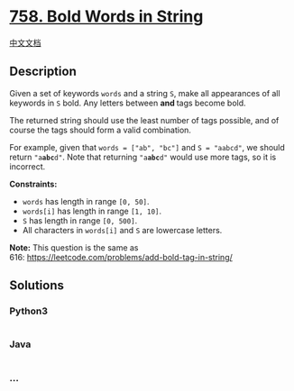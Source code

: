 # [758. Bold Words in String](https://leetcode.com/problems/bold-words-in-string)

[中文文档](/solution/0700-0799/0758.Bold%20Words%20in%20String/README.md)

## Description

<p>Given a set of keywords <code>words</code> and a string <code>S</code>, make all appearances of all keywords in <code>S</code> bold. Any letters between <code><b></code> and <code></b></code> tags become bold.</p>

<p>The returned string should use the least number of tags possible, and of course the tags should form a valid combination.</p>

<p>For example, given that <code>words = ["ab", "bc"]</code> and <code>S = "aabcd"</code>, we should return <code>"a<b>abc</b>d"</code>. Note that returning <code>"a<b>a<b>b</b>c</b>d"</code> would use more tags, so it is incorrect.</p>

<p><b>Constraints:</b></p>

<ul>
	<li><code>words</code> has length in range <code>[0, 50]</code>.</li>
	<li><code>words[i]</code> has length in range <code>[1, 10]</code>.</li>
	<li><code>S</code> has length in range <code>[0, 500]</code>.</li>
	<li>All characters in <code>words[i]</code> and <code>S</code> are lowercase letters.</li>
</ul>

<p><strong>Note:</strong> This question is the same as 616: <a href="https://leetcode.com/problems/add-bold-tag-in-string/">https://leetcode.com/problems/add-bold-tag-in-string/</a></p>

## Solutions

<!-- tabs:start -->

### **Python3**

```python

```

### **Java**

```java

```

### **...**

```

```

<!-- tabs:end -->
